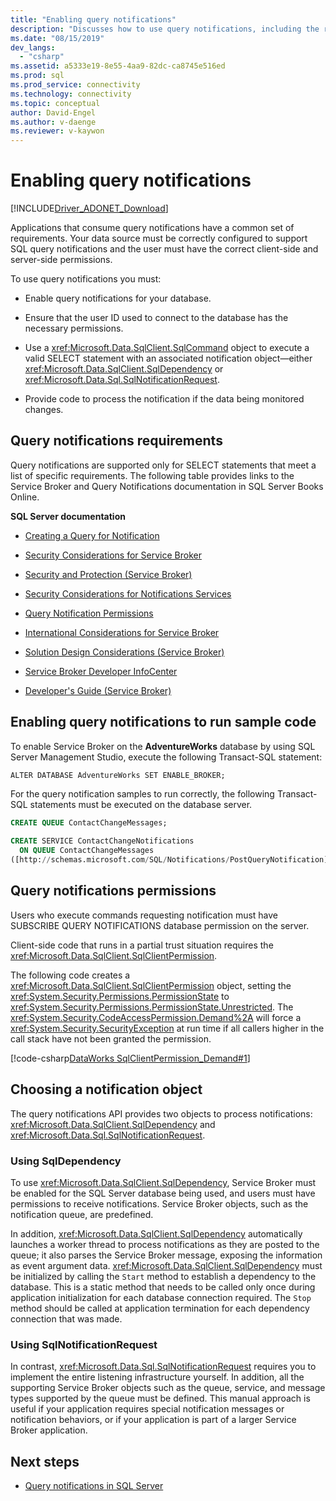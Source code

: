 ```yaml
---
title: "Enabling query notifications"
description: "Discusses how to use query notifications, including the requirements for enabling and using them."
ms.date: "08/15/2019"
dev_langs: 
  - "csharp"
ms.assetid: a5333e19-8e55-4aa9-82dc-ca8745e516ed
ms.prod: sql
ms.prod_service: connectivity
ms.technology: connectivity
ms.topic: conceptual
author: David-Engel
ms.author: v-daenge
ms.reviewer: v-kaywon
---
```

# Enabling query notifications

[!INCLUDE[Driver_ADONET_Download](../../../includes/driver_adonet_download.md)]

Applications that consume query notifications have a common set of requirements. Your data source must be correctly configured to support SQL query notifications and the user must have the correct client-side and server-side permissions.  
  
To use query notifications you must:  
  
- Enable query notifications for your database.  
  
- Ensure that the user ID used to connect to the database has the necessary permissions.  
  
- Use a <xref:Microsoft.Data.SqlClient.SqlCommand> object to execute a valid SELECT statement with an associated notification object—either <xref:Microsoft.Data.SqlClient.SqlDependency> or <xref:Microsoft.Data.Sql.SqlNotificationRequest>.  
  
- Provide code to process the notification if the data being monitored changes.  
  
## Query notifications requirements  
Query notifications are supported only for SELECT statements that meet a list of specific requirements. The following table provides links to the Service Broker and Query Notifications documentation in SQL Server Books Online.  
  
**SQL Server documentation**  
  
- [Creating a Query for Notification](/previous-versions/sql/sql-server-2008-r2/ms181122(v=sql.105))  
  
- [Security Considerations for Service Broker](/previous-versions/sql/sql-server-2005/ms166059(v=sql.90))  
  
- [Security and Protection (Service Broker)](/previous-versions/sql/sql-server-2008-r2/bb522911(v=sql.105))  
  
- [Security Considerations for Notifications Services](/previous-versions/sql/sql-server-2005/ms172604(v=sql.90))  
  
- [Query Notification Permissions](/previous-versions/sql/sql-server-2008-r2/ms188311(v=sql.105))  
  
- [International Considerations for Service Broker](/previous-versions/sql/sql-server-2005/ms166028(v=sql.90))  
  
- [Solution Design Considerations (Service Broker)](/previous-versions/sql/sql-server-2008-r2/bb522899(v=sql.105))  
  
- [Service Broker Developer InfoCenter](/previous-versions/sql/sql-server-2008-r2/ms166100(v=sql.105))  
  
- [Developer's Guide (Service Broker)](/previous-versions/sql/sql-server-2008-r2/bb522908(v=sql.105))  
  
## Enabling query notifications to run sample code  
To enable Service Broker on the **AdventureWorks** database by using SQL Server Management Studio, execute the following Transact-SQL statement:  
  
`ALTER DATABASE AdventureWorks SET ENABLE_BROKER;`  
  
For the query notification samples to run correctly, the following Transact-SQL statements must be executed on the database server.  
  
```sql
CREATE QUEUE ContactChangeMessages;  
  
CREATE SERVICE ContactChangeNotifications  
  ON QUEUE ContactChangeMessages  
([http://schemas.microsoft.com/SQL/Notifications/PostQueryNotification]);  
```  
  
## Query notifications permissions  
Users who execute commands requesting notification must have SUBSCRIBE QUERY NOTIFICATIONS database permission on the server.  
  
Client-side code that runs in a partial trust situation requires the <xref:Microsoft.Data.SqlClient.SqlClientPermission>.  
  
The following code creates a <xref:Microsoft.Data.SqlClient.SqlClientPermission> object, setting the <xref:System.Security.Permissions.PermissionState> to <xref:System.Security.Permissions.PermissionState.Unrestricted>. The <xref:System.Security.CodeAccessPermission.Demand%2A> will force a <xref:System.Security.SecurityException> at run time if all callers higher in the call stack have not been granted the permission.  
  
[!code-csharp[DataWorks SqlClientPermission_Demand#1](~/../sqlclient/doc/samples/SqlClientPermission_Demand.cs#1)]
  
## Choosing a notification object  
The query notifications API provides two objects to process notifications: <xref:Microsoft.Data.SqlClient.SqlDependency> and <xref:Microsoft.Data.Sql.SqlNotificationRequest>.
  
### Using SqlDependency  
To use <xref:Microsoft.Data.SqlClient.SqlDependency>, Service Broker must be enabled for the SQL Server database being used, and users must have permissions to receive notifications. Service Broker objects, such as the notification queue, are predefined.  
  
In addition, <xref:Microsoft.Data.SqlClient.SqlDependency> automatically launches a worker thread to process notifications as they are posted to the queue; it also parses the Service Broker message, exposing the information as event argument data. <xref:Microsoft.Data.SqlClient.SqlDependency> must be initialized by calling the `Start` method to establish a dependency to the database. This is a static method that needs to be called only once during application initialization for each database connection required. The `Stop` method should be called at application termination for each dependency connection that was made.  
  
### Using SqlNotificationRequest  
In contrast, <xref:Microsoft.Data.Sql.SqlNotificationRequest> requires you to implement the entire listening infrastructure yourself. In addition, all the supporting Service Broker objects such as the queue, service, and message types supported by the queue must be defined. This manual approach is useful if your application requires special notification messages or notification behaviors, or if your application is part of a larger Service Broker application.  
  
## Next steps
- [Query notifications in SQL Server](query-notifications-sql-server.md)